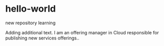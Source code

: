 # hello-world
new repository learning

Adding additional text.
I am an offering manager in Cloud responsible for publishing new services offerings..
